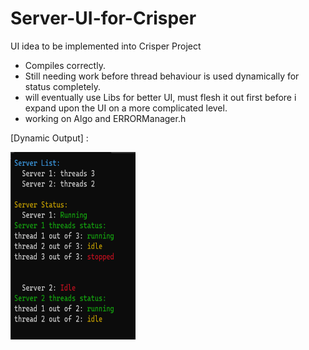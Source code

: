 # Server-UI-for-Crisper
UI idea to be implemented into Crisper Project

- Compiles correctly.
- Still needing work before thread behaviour is used dynamically for status completely.
- will eventually use Libs for better UI, must flesh it out first before i expand upon the UI on a more complicated level.
- working on Algo and ERRORManager.h
  
[Dynamic Output] :

<img src="https://github.com/indirectDirectEnumeration69/Server-Ui-for-Crisper/blob/main/ServerPi.png" width="200px" height="300px">
